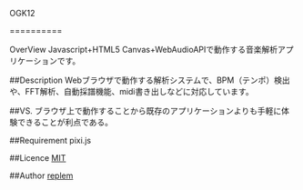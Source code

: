OGK12

==========

OverView
Javascript+HTML5 Canvas+WebAudioAPIで動作する音楽解析アプリケーションです。

##Description
Webブラウザで動作する解析システムで、BPM（テンポ）検出や、FFT解析、自動採譜機能、midi書き出しなどに対応しています。

##VS.
ブラウザ上で動作することから既存のアプリケーションよりも手軽に体験できることが利点である。

##Requirement
pixi.js

##Licence
[MIT](https://github.com/tcnksm/tool/blob/master/LICENCE)

##Author
[replem](http://gitlab.com/replem)
